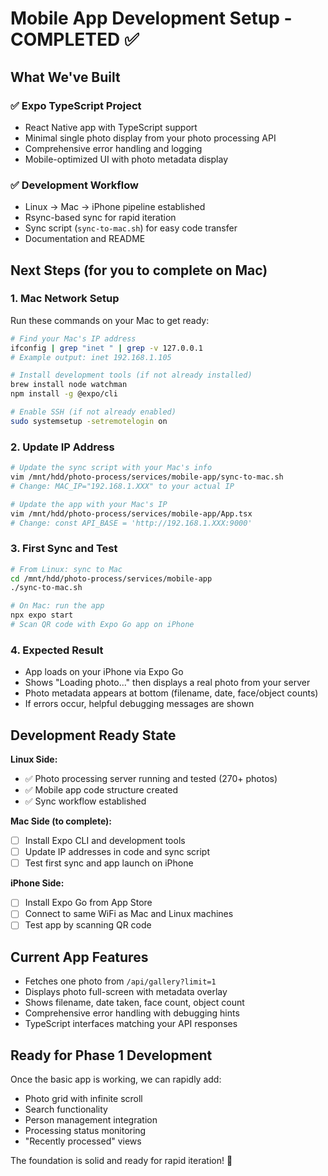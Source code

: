 # Mobile App Development Setup - COMPLETED ✅

## What We've Built

### ✅ Expo TypeScript Project
- React Native app with TypeScript support
- Minimal single photo display from your photo processing API
- Comprehensive error handling and logging
- Mobile-optimized UI with photo metadata display

### ✅ Development Workflow
- Linux → Mac → iPhone pipeline established
- Rsync-based sync for rapid iteration
- Sync script (`sync-to-mac.sh`) for easy code transfer
- Documentation and README

## Next Steps (for you to complete on Mac)

### 1. Mac Network Setup
Run these commands on your Mac to get ready:

```bash
# Find your Mac's IP address
ifconfig | grep "inet " | grep -v 127.0.0.1
# Example output: inet 192.168.1.105

# Install development tools (if not already installed)
brew install node watchman
npm install -g @expo/cli

# Enable SSH (if not already enabled)
sudo systemsetup -setremotelogin on
```

### 2. Update IP Address
```bash
# Update the sync script with your Mac's info
vim /mnt/hdd/photo-process/services/mobile-app/sync-to-mac.sh
# Change: MAC_IP="192.168.1.XXX" to your actual IP

# Update the app with your Mac's IP  
vim /mnt/hdd/photo-process/services/mobile-app/App.tsx
# Change: const API_BASE = 'http://192.168.1.XXX:9000'
```

### 3. First Sync and Test
```bash
# From Linux: sync to Mac
cd /mnt/hdd/photo-process/services/mobile-app
./sync-to-mac.sh

# On Mac: run the app
npx expo start
# Scan QR code with Expo Go app on iPhone
```

### 4. Expected Result
- App loads on your iPhone via Expo Go
- Shows "Loading photo..." then displays a real photo from your server
- Photo metadata appears at bottom (filename, date, face/object counts)
- If errors occur, helpful debugging messages are shown

## Development Ready State

**Linux Side:**
- ✅ Photo processing server running and tested (270+ photos)
- ✅ Mobile app code structure created
- ✅ Sync workflow established

**Mac Side (to complete):**
- [ ] Install Expo CLI and development tools
- [ ] Update IP addresses in code and sync script
- [ ] Test first sync and app launch on iPhone

**iPhone Side:**
- [ ] Install Expo Go from App Store
- [ ] Connect to same WiFi as Mac and Linux machines
- [ ] Test app by scanning QR code

## Current App Features

- Fetches one photo from `/api/gallery?limit=1`
- Displays photo full-screen with metadata overlay
- Shows filename, date taken, face count, object count
- Comprehensive error handling with debugging hints
- TypeScript interfaces matching your API responses

## Ready for Phase 1 Development

Once the basic app is working, we can rapidly add:
- Photo grid with infinite scroll
- Search functionality
- Person management integration
- Processing status monitoring
- "Recently processed" views

The foundation is solid and ready for rapid iteration! 🚀